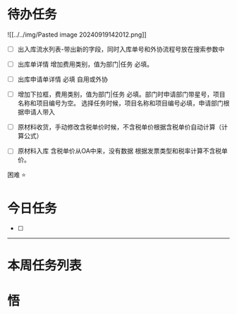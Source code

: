 # 待办任务
![[../../img/Pasted image 20240919142012.png]]

- [ ] 出入库流水列表-带出新的字段，同时入库单号和外协流程号放在搜索参数中

- [ ] 出库单详情 增加费用类别，值为部门|任务 必填。

- [ ] 出库申请单详情 必填 自用或外协
- [ ] 增加下拉框，费用类别，值为部门|任务 必填。部门时申请部门带星号，项目名称和项目编号为空。 选择任务时候，项目名称和项目编号必填，申请部门根据申请人带入

- [ ] 原材料收货，手动修改含税单价时候，不含税单价根据含税单价自动计算（计算公式）

- [ ] 原材料入库 含税单价从OA中来，没有数据 根据发票类型和税率计算不含税单价。

困难
⭐

# 今日任务
- [ ] 




------
# 本周任务列表



# 悟